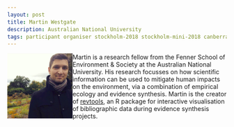 ```yaml
---
layout: post
title: Martin Westgate
description: Australian National University
tags: participant organiser stockholm-2018 stockholm-mini-2018 canberra-2019 stockholm-2018-organiser stockholm-mini-2018-remote canberra-2019-organiser
---
```

<img align="left" width="150" height="150" src="/events/2019-04-canberra/people/Westgate_Martin.jpg" alt="Martin Westgate"/>Martin is a research fellow from the Fenner School of Environment & Society at the Australian National University. His research focusses on how scientific information can be used to mitigate human impacts on the environment, via a combination of empirical ecology and evidence synthesis. Martin is the creator of <a href="https://revtools.net" target="_blank" rel="noopener">revtools</a>, an R package for interactive visualisation of bibliographic data during evidence synthesis projects.

<a href="https://martinwestgate.com" title="Homepage" target="_blank" rel="noopener">
  <i class="fa fa-home fa-2x" style="color:#4FB3A9"></i>
</a>&nbsp;
<a href="https://twitter.com/westgatecology" title="Twitter" target="_blank"
rel="noopener">
  <i class="fa fa-twitter fa-2x" style="color:#4FB3A9"></i>
</a>&nbsp;
<a href="https://github.com/mjwestgate" title="GitHub" target="_blank" rel="noopener">
  <i class="fa fa-github fa-2x" style="color:#4FB3A9"></i>
</a>